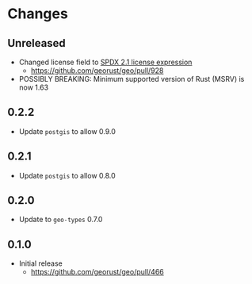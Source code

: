 # Changes

## Unreleased

* Changed license field to [SPDX 2.1 license expression](https://spdx.dev/spdx-specification-21-web-version/#h.jxpfx0ykyb60)
  * <https://github.com/georust/geo/pull/928>
* POSSIBLY BREAKING: Minimum supported version of Rust (MSRV) is now 1.63

## 0.2.2

* Update `postgis` to allow 0.9.0

## 0.2.1

* Update `postgis` to allow 0.8.0

## 0.2.0

* Update to `geo-types` 0.7.0

## 0.1.0

* Initial release
  * <https://github.com/georust/geo/pull/466>
